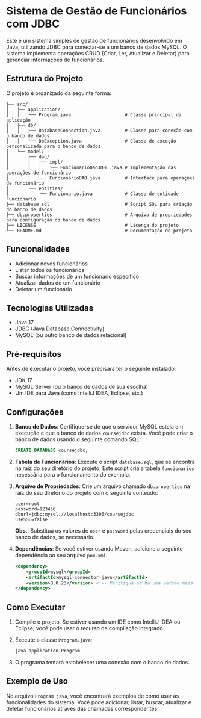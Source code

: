 # Sistema de Gestão de Funcionários com JDBC

Este é um sistema simples de gestão de funcionários desenvolvido em Java, utilizando JDBC para conectar-se a um banco de dados MySQL.
O sistema implementa operações CRUD (Criar, Ler, Atualizar e Deletar) para gerenciar informações de funcionários.

## Estrutura do Projeto

O projeto é organizado da seguinte forma:

```
├── src/
│   ├── application/
│   │   └── Program.java                    # Classe principal da aplicação
│   ├── db/
│   │   ├── DatabaseConnection.java         # Classe para conexão com o banco de dados
│   │   └── DbException.java                # Classe de exceção personalizada para o banco de dados
│   └── model/
│       ├── dao/
│       │   ├── impl/
│       │   │   └── FuncionarioDaoJDBC.java # Implementação das operações de funcionário
│       │   └── FuncionarioDAO.java         # Interface para operações de funcionário
│       └── entities/
│           └── Funcionario.java            # Classe de entidade Funcionario
├── database.sql                            # Script SQL para criação do banco de dados
├── db.properties                           # Arquivo de propriedades para configuração do banco de dados
├── LICENSE                                 # Licença do projeto
└── README.md                               # Documentação do projeto
```

## Funcionalidades

- Adicionar novos funcionários
- Listar todos os funcionários
- Buscar informações de um funcionário específico
- Atualizar dados de um funcionário
- Deletar um funcionário

## Tecnologias Utilizadas

- Java 17
- JDBC (Java Database Connectivity)
- MySQL (ou outro banco de dados relacional)

## Pré-requisitos

Antes de executar o projeto, você precisará ter o seguinte instalado:

- JDK 17
- MySQL Server (ou o banco de dados de sua escolha)
- Um IDE para Java (como IntelliJ IDEA, Eclipse, etc.)

## Configurações

1. **Banco de Dados**: Certifique-se de que o servidor MySQL esteja em execução e que o banco de dados `coursejdbc` exista.
Você pode criar o banco de dados usando o seguinte comando SQL:

    ```sql
    CREATE DATABASE coursejdbc;
    ```

2. **Tabela de Funcionários**: Execute o script `database.sql`, que se encontra na raiz do seu diretório do projeto.
Este script cria a tabela `funcionarios` necessária para o funcionamento do exemplo.

3. **Arquivo de Propriedades**: Crie um arquivo chamado `db.properties` na raiz do seu diretório do projeto com o seguinte conteúdo:

    ```properties
    user=root
    password=123456
    dburl=jdbc:mysql://localhost:3306/coursejdbc
    useSSL=false
    ```

   **Obs.**: Substitua os valores de `user` e `password` pelas credenciais do seu banco de dados, se necessário.

4. **Dependências**: Se você estiver usando Maven, adicione a seguinte dependência ao seu arquivo `pom.xml`:

    ```xml
    <dependency>
        <groupId>mysql</groupId>
        <artifactId>mysql-connector-java</artifactId>
        <version>8.0.23</version> <!-- Verifique se há uma versão mais recente -->
    </dependency>
    ```

## Como Executar

1. Compile o projeto. Se estiver usando um IDE como IntelliJ IDEA ou Eclipse, você pode usar o recurso de compilação integrado.

2. Execute a classe `Program.java`:

    ```bash
    java application.Program
    ```

3. O programa tentará estabelecer uma conexão com o banco de dados.

## Exemplo de Uso

No arquivo `Program.java`, você encontrará exemplos de como usar as funcionalidades do sistema.
Você pode adicionar, listar, buscar, atualizar e deletar funcionários através das chamadas correspondentes.